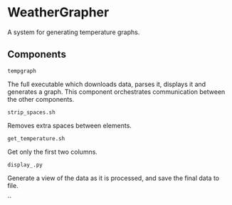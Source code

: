 # WeatherGrapher

A system for generating temperature graphs.

## Components

`tempgraph`

The full executable which downloads data, parses it, displays it and generates a graph.
This component orchestrates communication between the other components.

`strip_spaces.sh`

Removes extra spaces between elements.

`get_temperature.sh`

Get only the first two columns.

`display_.py`

Generate a view of the data as it is processed, and save the final data to file.

``
